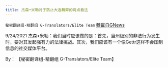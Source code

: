 ```yaml
---
title: 杰森•米勒对于防止大选舞弊的两点看法
---
```

`秘密翻译组-精翻组 G-Translators/Elite Team` [轉載自GNews](https://gnews.org/zh-hans/1555760/)

9/24/2021 杰森•米勒：我们当时应该做的是：首先，当州级别的非法行为发生时，要对其发起强有力的法律挑战。其次，我们应该有一个像Gettr这样不会压制信息的社交媒体平台。

By： 【秘密翻译组-精翻组 G-Translators/Elite Team】
